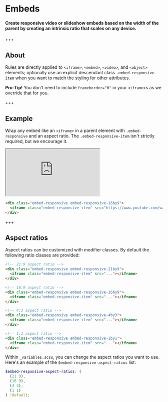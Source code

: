 
# Embeds

#### Create responsive video or slideshow embeds based on the width of the parent by creating an intrinsic ratio that scales on any device.

+++

## About

Rules are directly applied to `<iframe>`, `<embed>`, `<video>`, and `<object>` elements; optionally use an explicit descendant class `.embed-responsive-item` when you want to match the styling for other attributes.

**Pro-Tip!** You don't need to include `frameborder="0"` in your `<iframe>`s as we override that for you.

+++

## Example

Wrap any embed like an `<iframe>` in a parent element with `.embed-responsive` and an aspect ratio. The `.embed-responsive-item` isn't strictly required, but we encourage it.

<div class="embed-responsive embed-responsive-16by9">
  <iframe class="embed-responsive-item" src="https://www.youtube.com/watch?v=dQw4w9WgXcQ" allowfullscreen></iframe>
</div>

```html
<div class="embed-responsive embed-responsive-16by9">
  <iframe class="embed-responsive-item" src="https://www.youtube.com/watch?v=dQw4w9WgXcQ" allowfullscreen></iframe>
</div>
```

+++

## Aspect ratios

Aspect ratios can be customized with modifier classes. By default the following ratio classes are provided:

```html
<!-- 21:9 aspect ratio -->
<div class="embed-responsive embed-responsive-21by9">
  <iframe class="embed-responsive-item" src="..."></iframe>
</div>

<!-- 16:9 aspect ratio -->
<div class="embed-responsive embed-responsive-16by9">
  <iframe class="embed-responsive-item" src="..."></iframe>
</div>

<!-- 4:3 aspect ratio -->
<div class="embed-responsive embed-responsive-4by3">
  <iframe class="embed-responsive-item" src="..."></iframe>
</div>

<!-- 1:1 aspect ratio -->
<div class="embed-responsive embed-responsive-1by1">
  <iframe class="embed-responsive-item" src="..."></iframe>
</div>
```

Within `_variables.scss`, you can change the aspect ratios you want to use. Here's an example of the `$embed-responsive-aspect-ratios` list:

```scss
$embed-responsive-aspect-ratios: (
  (21 9),
  (16 9),
  (4 3),
  (1 1)
) !default;
```
